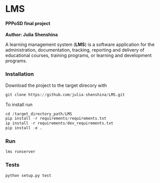 # LMS
#### PPPoSD final project
<b>Author: Julia Shenshina</b>

A learning management system (<b>LMS</b>) is a software application for the administration, documentation, tracking, reporting and delivery of educational courses, training programs, or learning and development programs.
### Installation
Download the project to the target direcory with
```python
git clone https://github.com/julia-shenshina/LMS.git
```
To install run
```python
cd /target_directory_path/LMS
pip install -r requirements/requirements.txt
ip install -r requirements/dev_requirements.txt
pip install -e .
```
### Run
```python
lms runserver
```
### Tests
```python
python setup.py test
```